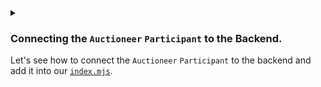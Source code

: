<details>
<summary>
<h3>

Connecting the `Auctioneer` `Participant` to the Backend.

</h3>

Let's see how to connect the `Auctioneer` `Participant` to the backend and add it into our [`index.mjs`](https://raw.githubusercontent.com/BMscis/reach-tutorial/Documentation/Tutorial/Chapters/frontend/4.ConnectingTheCreatorToTheBackend/index.mjs).
</summary>
<p>

<ol>
<li>
<details>
<summary>
<h4>
Connecting the test account to the backend.
</h4>

Now we will connect the test account to the backend.
</summary>
<p>

```javascript
//++ Add connect account to backend contract.
const ctcCreator = accCreator.contract(backend);
```
> `accCreator.contract(backend);` returns a ***Reach Contract*** that contains the contract address.
</p>
</details>
</li>

<li>
<details>
<summary>
<H4>
Connecting to the Interface.
</H4>

We can now connect to the backend `Auctioneer` interface with :
</summary>
<p>

```javascript
//++ Add setting up the `Auctioneer` interface.
await ctcCreator.participants.Auctioneer({
    // Specify Auctioneer interact interface here
})
```
> `await ctcCreator.participants.Auctioneer` will connect the backend `Auctioneer` interface with the `accCreator`.

> Before we do that, we need to implement the `Auctioneer` interface that we defined in [`index.rsh`](https://raw.githubusercontent.com/BMscis/reach-tutorial/Documentation/Tutorial/Chapters/backend/4.AddingALocalStep/index.rsh).
</p>
</details>
</li>

<li>
<details>
<summary>
<H4>

Implementing the `getSale` function.
</H4>

`getSale` function requires three parameters: `nftId`, `minBid` and `lenInBlocks`.
</summary>
<p>

```javascript
//++ Add NFT params expected by the `getSale` function.
const nftId = theNFT.id
const minBid = stdlib.parseCurrency(2);
let lenInBlocks = 10;
```
- We are getting the `nftId` from the NFT we created earlier.
- The minimum bid is 2 network tokens.
- The number of blocks before the auction ends is 10.


```javascript
//++ Add putting them in an object.
const params = { 
nftId:nftId,
minBid:minBid,
lenInBlocks:lenInBlocks,
};
```
> Since the `getSale` function expects an object, we need to create an object with the parameters.
    
</p>
</details>
</li>

<li>
<details>
<summary>
<H4>

Adding `getSale` to the interface.
</H4>

Let's add the `params` object to the `Auctioneer` interface.
</summary>
<p>

```javascript
//++ Add setting up the `Auctioneer` interface.
await ctcCreator.participants.Auctioneer({
    // ++ Add get sale function.
    getSale: () => {
        return params;
    },
})
```
</p>
</details>
</li>

<li>
<details>
<summary>
<H4>

Adding `seeBid` function to the frontend.
</H4>

Connecting the `Auctioneer` `Participant` to the frontend.
</summary>
<p>

Ass you recall, the `seeBid` function from the [`backend`](https://raw.githubusercontent.com/BMscis/reach-tutorial/Documentation/Tutorial/Chapters/backend/4.AddingALocalStep/index.rsh) sends an `Address` and a `UInt` to the frontend.

```javascript
await ctcCreator.participants.Auctioneer({
    // ++ Add get sale function.
    getSale: () => {
        return params;
    },
    // ++ Add seeBid function.
    seeBid: (who, amt) => {
        let newBidder = stdlib.formatAddress(who)
        let newBid = stdlib.formatCurrency(amt)
        console.log(`Auctioneer saw that ${newBidder} bid ${newBid}.`);
    },
})
```
    
</p>
</details>
</li>

<li>
<details>
<summary>
<H4>

Adding the `showOutcome` function to the frontend.
</H4>

Connecting the `Auctioneer` `Participant` to the frontend.
</summary>
<p>

The `showOutcome` function will notify the frontend, when the contract is ready to begin the auction.

```javascript
await ctcCreator.participants.Auctioneer({
    // ++ Add get sale function.
    getSale: () => {
        return params;
    },
    // ++ Add seeBid function.
    seeBid: (who, amt) => {
        let newBidder = stdlib.formatAddress(who)
        let newBid = stdlib.formatCurrency(amt)
        console.log(`Auctioneer saw that ${newBidder} bid ${newBid}.`);
    },
    // ++ Add showOutcome function.
    showOutcome: (winner, amt) => {
        let newWinner = stdlib.formatAddress(winner)
        let newAmt = stdlib.formatCurrency(amt)
        console.log(`Auctioneer saw that ${newWinner} won with ${newAmt}`)
    }
})

```
</p>
</details>
</li>

<li>
<details>
<summary>
<H4>

Summing it all up.
</H4>

Adding it all to [`index.mjs`](https://raw.githubusercontent.com/BMscis/reach-tutorial/Documentation/Tutorial/Chapters/frontend/4.ConnectingTheCreatorToTheBackend/index.mjs).
</summary>
<p>

Adding it all up, this is how the [`index.rhs`](https://raw.githubusercontent.com/BMscis/reach-tutorial/Documentation/Tutorial/Chapters/backend/4.AddingALocalStep/index.rsh) interface looks.

```javascript
// Import reach stdlib
import { loadStdlib } from '@reach-sh/stdlib';

// Import contract backend
import * as backend from './build/index.main.mjs';

// Load stdlib
const stdlib = loadStdlib();

// generate starting balance
const startingBalance = stdlib.parseCurrency(100);

// create test account
const accCreator = await stdlib.newTestAccount(startingBalance);

// NFT asset.
const theNFT = await stdlib.launchToken(accCreator, "bumple", "NFT", { supply: 1 });

//++ Add connect account to backend contract.
const ctcCreator = accCreator.contract(backend);

//++ Add NFT params expected by the `getSale` function.
const nftId = theNFT.id
const minBid = stdlib.parseCurrency(2);
let lenInBlocks = 10;

//++ Add putting them in an object.
const params = { 
    nftId:nftId,
    minBid:minBid,
    lenInBlocks:lenInBlocks,
};

//++ Add setting up the `Auctioneer` interface.
await ctcCreator.participants.Auctioneer({
    // ++ Add get sale function.
    getSale: () => {
        return params;
    },
    // ++ Add seeBid function.
    seeBid: (who, amt) => {
        let newBidder = stdlib.formatAddress(who)
        let newBid = stdlib.formatCurrency(amt)
        console.log(`Auctioneer saw that ${newBidder} bid ${newBid}.`);
    },
    // ++ Add showOutcome function.
    showOutcome: (winner, amt) => {
        let newWinner = stdlib.formatAddress(winner)
        let newAmt = stdlib.formatCurrency(amt)
        console.log(`Auctioneer saw that ${newWinner} won with ${newAmt}`)
    }
})
```
</p>
</details>
</li>

</ol>
</p>
</details>
